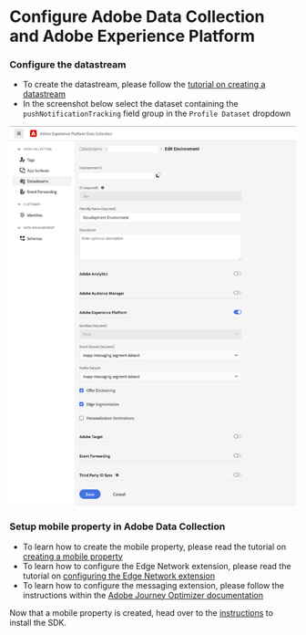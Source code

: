 #  Configure Adobe Data Collection and Adobe Experience Platform

### Configure the datastream

* To create the datastream, please follow the [tutorial on creating a datastream](./../../getting-started/configure-datastreams.md)
* In the screenshot below select the dataset containing the `pushNotificationTracking` field group in the `Profile Dataset` dropdown

![Datastream](./../../.gitbook/assets/edge-config.png)

### Setup mobile property in Adobe Data Collection

* To learn how to create the mobile property, please read the tutorial on [creating a mobile property](./../../getting-started/create-a-mobile-property.md)
* To learn how to configure the Edge Network extension, please read the tutorial on [configuring the Edge Network extension](./../../foundation-extensions/experience-platform-extension)
* To learn how to configure the messaging extension, please follow the instructions within the [Adobe Journey Optimizer documentation](./../../using-mobile-extensions/adobe-journey-optimizer)

Now that a mobile property is created, head over to the [instructions](./setup-sdk.md) to install the SDK.
